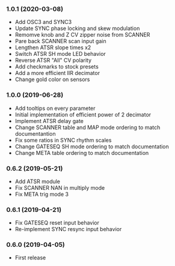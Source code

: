 ### 1.0.1 (2020-03-08)

- Add OSC3 and SYNC3
- Update SYNC phase locking and skew modulation
- Remomve knob and Z CV zipper noise from SCANNER
- Pare back SCANNER scan input gain
- Lengthen ATSR slope times x2
- Switch ATSR SH mode LED behavior
- Reverse ATSR "All" CV polarity
- Add checkmarks to stock presets
- Add a more efficient IIR decimator
- Change gold color on sensors

### 1.0.0 (2019-06-28)

- Add tooltips on every parameter
- Initial implementation of efficient power of 2 decimator
- Implement ATSR delay gate
- Change SCANNER table and MAP mode ordering to match documentantion
- Fix some ratios in SYNC rhythm scales
- Change GATESEQ SH mode ordering to match documentation
- Change META table ordering to match documentation

### 0.6.2 (2019-05-21)

- Add ATSR module
- Fix SCANNER NAN in multiply mode
- Fix META trig mode 3

### 0.6.1 (2019-04-21)

- Fix GATESEQ reset input behavior
- Re-implement SYNC resync input behavior

### 0.6.0 (2019-04-05)

- First release